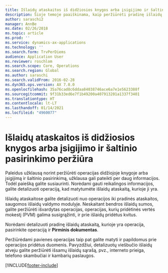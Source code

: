 ```yaml
---
title: Išlaidų ataskaitos iš didžiosios knygos arba įsigijimo ir šaltinio pasirinkimo peržiūra
description: Šioje temoje paaiškinama, kaip peržiūrėti pradinę išlaidų ataskaitą, kurioje yra operacija.
author: saraschi2
manager: AnnBe
ms.date: 02/26/2018
ms.topic: article
ms.prod: ''
ms.service: dynamics-ax-applications
ms.technology: ''
ms.search.form: TrvPerDiems
audience: Application User
ms.reviewer: roschlom
ms.search.scope: Core, Operations
ms.search.region: Global
ms.author: saraschi
ms.search.validFrom: 2016-02-28
ms.dyn365.ops.version: AX 7.0.0
ms.openlocfilehash: 35a76cad8c6ddaa84038746ace6a7e1e5623388f
ms.sourcegitcommit: 9f31b33ed6e7f1b49200a407913201a1337f3401
ms.translationtype: HT
ms.contentlocale: lt-LT
ms.lasthandoff: 01/14/2021
ms.locfileid: "4960077"
---
```

# <a name="view-an-expense-report-from-general-ledger-or-procurement-and-sourcing"></a>Išlaidų ataskaitos iš didžiosios knygos arba įsigijimo ir šaltinio pasirinkimo peržiūra

Paleidus užklausą norint peržiūrėti operacijas didžiojoje knygoje arba įsigijimą ir šaltinio pasirinkimą, užklausa gali pateikti per daug informacijos. Todėl paiešką galite susiaurinti. Norėdami gauti reikalingos informacijos, galite detalizuoti operaciją, kad matytumėte išlaidų ataskaitą, kurioje ji yra.

Išlaidų ataskaitose galite detalizuoti nuo operacijos iki pradinės ataskaitos, saugomos išlaidų valdymo modulyje. Neskaitant bendros išlaidų sumos, galite peržiūrėti išvardytas operacijas, operacijas, kurių pridėtinės vertės mokestį (PVM) galima susigrąžinti, ir prie išlaidų pridėtus kvitus.

Norėdami detalizuoti pradinę išlaidų ataskaitą, kurioje yra operacija, pasirinkite operaciją ir **Pirminis dokumentas**.

Peržiūrėdami pavienes operacijas taip pat galite matyti ir papildomus prie operacijos pridėtus duomenis. Pavyzdžiui, detalizuotų viešbučio išlaidų atveju galite peržiūrėti išsamų išlaidų sąrašą, pvz., interneto prieiga, telefono skambučiai ir kambarių paslaugos.


[!INCLUDE[footer-include](../includes/footer-banner.md)]